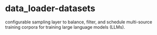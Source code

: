 # data_loader-datasets
configurable sampling layer to balance, filter, and schedule multi-source training corpora for training large language models (LLMs).
